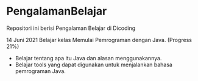 # PengalamanBelajar
Repositori ini berisi Pengalaman Belajar di Dicoding

14 Juni 2021
Belajar kelas Memulai Pemrograman dengan Java. (Progress 21%)
* Belajar tentang apa itu Java dan alasan menggunakannya.
* Belajar tools yang dapat digunakan untuk menjalankan bahasa pemrograman Java.
